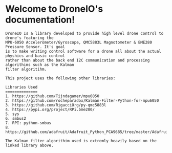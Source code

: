 Welcome to DroneIO's documentation!
===================================

    DroneIO Is a library developed to provide high level drone control to drone's featuring the
    MPU-6050 Accelerometer/Gyroscope, QMC5883L Magnotometer & BME280 Pressure Sensor. It's goal
    is to make writing control software for a drone all about the actual physhics and basic control
    rather than about the back end I2C communication and processing algorithims such as the Kalman
    filter algoritihm.

    This project uses the following other libraries:

    Libraries Used
    ==============
    1. https://github.com/Tijndagamer/mpu6050
    2. https://github.com/rocheparadox/Kalman-Filter-Python-for-mpu6050
    3. https://github.com/RigacciOrg/py-qmc5883l
    4. https://pypi.org/project/RPi.bme280/
    5. sys
    6. smbus2
    7. RPI: python-smbus
    8. https://github.com/adafruit/Adafruit_Python_PCA9685/tree/master/Adafruit_PCA9685

    The Kalman filter algorithim used is extremly heavily based on the linked library above.